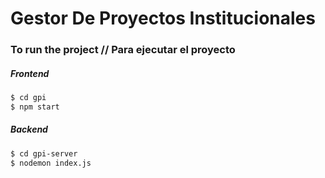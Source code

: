 # Gestor De Proyectos Institucionales
### To run the project // Para ejecutar el proyecto
##### Frontend
```sh
$ cd gpi
$ npm start
```
##### Backend
```sh
$ cd gpi-server
$ nodemon index.js
```